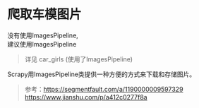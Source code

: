 # 爬取车模图片
没有使用ImagesPipeline,  
建议使用ImagesPipeline  
>详见 car_girls (使用了ImagesPipeline)

Scrapy用ImagesPipeline类提供一种方便的方式来下载和存储图片。

>参考：https://segmentfault.com/a/1190000009597329
https://www.jianshu.com/p/a412c0277f8a
